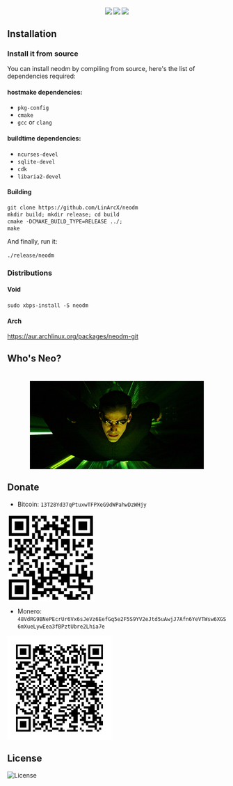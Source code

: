 <h4 align="center">
  <img src="https://img.shields.io/github/languages/top/LinArcX/neodm.svg"/>  <img src="https://img.shields.io/github/repo-size/LinArcX/neodm.svg"/>  <img src="https://img.shields.io/github/tag/LinArcX/neodm.svg?colorB=green"/>
</h4>

## Installation

### Install it from source
You can install neodm by compiling from source, here's the list of dependencies required:

#### hostmake dependencies:
 - `pkg-config`
 - `cmake`
 - `gcc` or `clang`

#### buildtime dependencies:
 - `ncurses-devel`
 - `sqlite-devel`
 - `cdk`
 - `libaria2-devel`

#### Building
```
git clone https://github.com/LinArcX/neodm
mkdir build; mkdir release; cd build
cmake -DCMAKE_BUILD_TYPE=RELEASE ../;
make
```
And finally, run it:

`./release/neodm`

### Distributions
#### Void
`sudo xbps-install -S neodm`

#### Arch
https://aur.archlinux.org/packages/neodm-git

## Who's Neo?
<h1 align="center">
    <img src="assets/images/neo.gif" align="center" width="400"/>
</h1>

## Donate
- Bitcoin: `13T28Yd37qPtuxwTFPXeG9dWPahwDzWHjy`
<img src="assets/donate/Bitcoin.png" width="200" align="center" />

- Monero: `48VdRG9BNePEcrUr6Vx6sJeVz6EefGq5e2F5S9YV2eJtd5uAwjJ7Afn6YeVTWsw6XGS6mXueLywEea3fBPztUbre2Lhia7e`
<img src="assets/donate/Monero.png" align="center" />

## License
![License](https://img.shields.io/github/license/LinArcX/neodm.svg)
